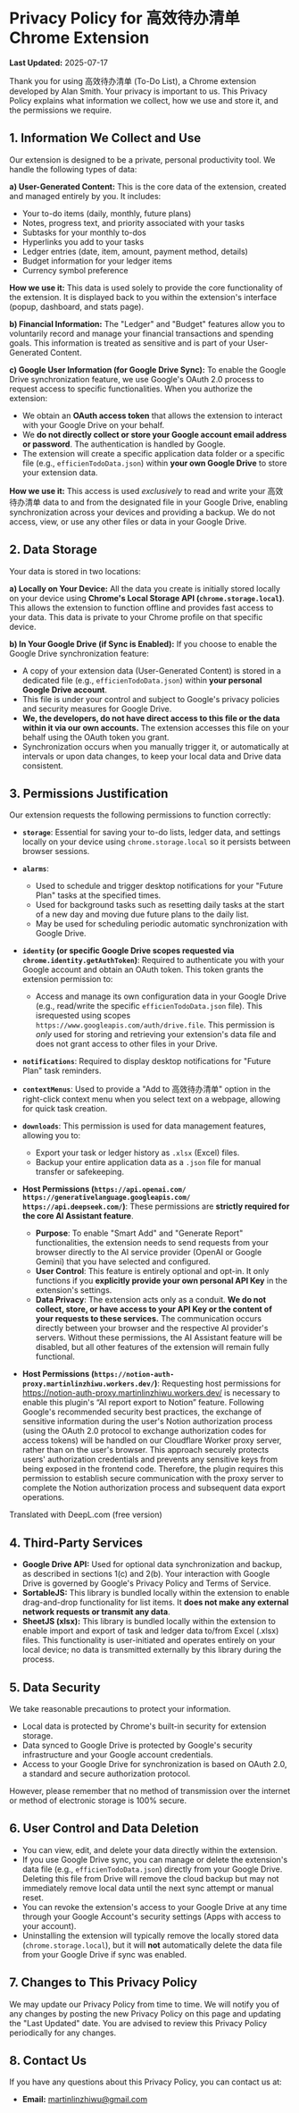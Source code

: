 # Privacy Policy for 高效待办清单 Chrome Extension

**Last Updated:** 2025-07-17

Thank you for using 高效待办清单 (To-Do List), a Chrome extension developed by Alan Smith. Your privacy is important to us. This Privacy Policy explains what information we collect, how we use and store it, and the permissions we require.

## 1. Information We Collect and Use

Our extension is designed to be a private, personal productivity tool. We handle the following types of data:

**a) User-Generated Content:**
This is the core data of the extension, created and managed entirely by you. It includes:
*   Your to-do items (daily, monthly, future plans)
*   Notes, progress text, and priority associated with your tasks
*   Subtasks for your monthly to-dos
*   Hyperlinks you add to your tasks
*   Ledger entries (date, item, amount, payment method, details)
*   Budget information for your ledger items
*   Currency symbol preference

**How we use it:** This data is used solely to provide the core functionality of the extension. It is displayed back to you within the extension's interface (popup, dashboard, and stats page).

**b) Financial Information:**
The "Ledger" and "Budget" features allow you to voluntarily record and manage your financial transactions and spending goals. This information is treated as sensitive and is part of your User-Generated Content.

**c) Google User Information (for Google Drive Sync):**
To enable the Google Drive synchronization feature, we use Google's OAuth 2.0 process to request access to specific functionalities. When you authorize the extension:
*   We obtain an **OAuth access token** that allows the extension to interact with your Google Drive on your behalf.
*   We **do not directly collect or store your Google account email address or password**. The authentication is handled by Google.
*   The extension will create a specific application data folder or a specific file (e.g., `efficienTodoData.json`) within **your own Google Drive** to store your extension data.

**How we use it:** This access is used *exclusively* to read and write your 高效待办清单 data to and from the designated file in your Google Drive, enabling synchronization across your devices and providing a backup. We do not access, view, or use any other files or data in your Google Drive.

## 2. Data Storage

Your data is stored in two locations:

**a) Locally on Your Device:**
All the data you create is initially stored locally on your device using **Chrome's Local Storage API (`chrome.storage.local`)**. This allows the extension to function offline and provides fast access to your data. This data is private to your Chrome profile on that specific device.

**b) In Your Google Drive (if Sync is Enabled):**
If you choose to enable the Google Drive synchronization feature:
*   A copy of your extension data (User-Generated Content) is stored in a dedicated file (e.g., `efficienTodoData.json`) within **your personal Google Drive account**.
*   This file is under your control and subject to Google's privacy policies and security measures for Google Drive.
*   **We, the developers, do not have direct access to this file or the data within it via our own accounts.** The extension accesses this file on your behalf using the OAuth token you grant.
*   Synchronization occurs when you manually trigger it, or automatically at intervals or upon data changes, to keep your local data and Drive data consistent.

## 3. Permissions Justification

Our extension requests the following permissions to function correctly:

*   **`storage`**: Essential for saving your to-do lists, ledger data, and settings locally on your device using `chrome.storage.local` so it persists between browser sessions.
*   **`alarms`**:
    *   Used to schedule and trigger desktop notifications for your "Future Plan" tasks at the specified times.
    *   Used for background tasks such as resetting daily tasks at the start of a new day and moving due future plans to the daily list.
    *   May be used for scheduling periodic automatic synchronization with Google Drive.
*   **`identity` (or specific Google Drive scopes requested via `chrome.identity.getAuthToken`)**: Required to authenticate you with your Google account and obtain an OAuth token. This token grants the extension permission to:
    *   Access and manage its own configuration data in your Google Drive (e.g., read/write the specific `efficienTodoData.json` file). This isrequested using scopes `https://www.googleapis.com/auth/drive.file`. This permission is *only* used for storing and retrieving your extension's data file and does not grant access to other files in your Drive.
*   **`notifications`**: Required to display desktop notifications for "Future Plan" task reminders.
*   **`contextMenus`**: Used to provide a "Add to 高效待办清单" option in the right-click context menu when you select text on a webpage, allowing for quick task creation.
*   **`downloads`**: This permission is used for data management features, allowing you to:
    *   Export your task or ledger history as `.xlsx` (Excel) files.
    *   Backup your entire application data as a `.json` file for manual transfer or safekeeping.

*   **Host Permissions (`https://api.openai.com/`  `https://generativelanguage.googleapis.com/` `https://api.deepseek.com/`)**: These permissions are **strictly required for the core AI Assistant feature**.
    *   **Purpose**: To enable "Smart Add" and "Generate Report" functionalities, the extension needs to send requests from your browser directly to the AI service provider (OpenAI or Google Gemini) that you have selected and configured.
    *   **User Control**: This feature is entirely optional and opt-in. It only functions if you **explicitly provide your own personal API Key** in the extension's settings.
    *   **Data Privacy**: The extension acts only as a conduit. **We do not collect, store, or have access to your API Key or the content of your requests to these services.** The communication occurs directly between your browser and the respective AI provider's servers. Without these permissions, the AI Assistant feature will be disabled, but all other features of the extension will remain fully functional.
*   **Host Permissions (`https://notion-auth-proxy.martinlinzhiwu.workers.dev/`)**: Requesting host permissions for https://notion-auth-proxy.martinlinzhiwu.workers.dev/ is necessary to enable this plugin's “AI report export to Notion” feature. Following Google's recommended security best practices, the exchange of sensitive information during the user's Notion authorization process (using the OAuth 2.0 protocol to exchange authorization codes for access tokens) will be handled on our Cloudflare Worker proxy server, rather than on the user's browser. This approach securely protects users' authorization credentials and prevents any sensitive keys from being exposed in the frontend code. Therefore, the plugin requires this permission to establish secure communication with the proxy server to complete the Notion authorization process and subsequent data export operations.

Translated with DeepL.com (free version)

## 4. Third-Party Services

*   **Google Drive API:** Used for optional data synchronization and backup, as described in sections 1(c) and 2(b). Your interaction with Google Drive is governed by Google's Privacy Policy and Terms of Service.
*   **SortableJS:** This library is bundled locally within the extension to enable drag-and-drop functionality for list items. It **does not make any external network requests or transmit any data**.
*   **SheetJS (xlsx):** This library is bundled locally within the extension to enable import and export of task and ledger data to/from Excel (.xlsx) files. This functionality is user-initiated and operates entirely on your local device; no data is transmitted externally by this library during the process.

## 5. Data Security

We take reasonable precautions to protect your information.
*   Local data is protected by Chrome's built-in security for extension storage.
*   Data synced to Google Drive is protected by Google's security infrastructure and your Google account credentials.
*   Access to your Google Drive for synchronization is based on OAuth 2.0, a standard and secure authorization protocol.

However, please remember that no method of transmission over the internet or method of electronic storage is 100% secure.

## 6. User Control and Data Deletion

*   You can view, edit, and delete your data directly within the extension.
*   If you use Google Drive sync, you can manage or delete the extension's data file (e.g., `efficienTodoData.json`) directly from your Google Drive. Deleting this file from Drive will remove the cloud backup but may not immediately remove local data until the next sync attempt or manual reset.
*   You can revoke the extension's access to your Google Drive at any time through your Google Account's security settings (Apps with access to your account).
*   Uninstalling the extension will typically remove the locally stored data (`chrome.storage.local`), but it will **not** automatically delete the data file from your Google Drive if sync was enabled.

## 7. Changes to This Privacy Policy

We may update our Privacy Policy from time to time. We will notify you of any changes by posting the new Privacy Policy on this page and updating the "Last Updated" date. You are advised to review this Privacy Policy periodically for any changes.

## 8. Contact Us

If you have any questions about this Privacy Policy, you can contact us at:

*   **Email:** martinlinzhiwu@gmail.com
